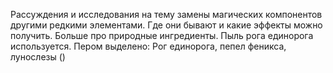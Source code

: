 Рассуждения и исследования на тему замены магических компонентов другими редкими элементами. Где они бывают и какие эффекты можно получить. Больше про природные ингредиенты. Пыль рога единорога используется. 
Пером выделено: Рог единорога, пепел феникса, лунослезы ()